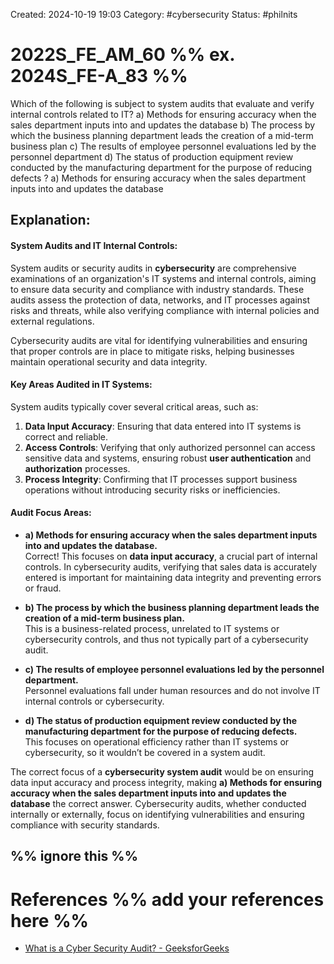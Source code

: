 Created: 2024-10-19 19:03
Category: #cybersecurity 
Status: #philnits



# 2022S_FE_AM_60 %% ex. 2024S_FE-A_83 %%

Which of the following is subject to system audits that evaluate and verify internal controls related to IT?
a) Methods for ensuring accuracy when the sales department inputs into and updates the database
b) The process by which the business planning department leads the creation of a mid-term business plan
c) The results of employee personnel evaluations led by the personnel department
d) The status of production equipment review conducted by the manufacturing department for the purpose of reducing defects
? 
a) Methods for ensuring accuracy when the sales department inputs into and updates the database
## **Explanation:**

#### **System Audits and IT Internal Controls:**

System audits or security audits in **cybersecurity** are comprehensive examinations of an organization's IT systems and internal controls, aiming to ensure data security and compliance with industry standards. These audits assess the protection of data, networks, and IT processes against risks and threats, while also verifying compliance with internal policies and external regulations.

Cybersecurity audits are vital for identifying vulnerabilities and ensuring that proper controls are in place to mitigate risks, helping businesses maintain operational security and data integrity.

#### **Key Areas Audited in IT Systems:**

System audits typically cover several critical areas, such as:

1. **Data Input Accuracy**: Ensuring that data entered into IT systems is correct and reliable.
2. **Access Controls**: Verifying that only authorized personnel can access sensitive data and systems, ensuring robust **user authentication** and **authorization** processes.
3. **Process Integrity**: Confirming that IT processes support business operations without introducing security risks or inefficiencies.

#### **Audit Focus Areas:**

- **a) Methods for ensuring accuracy when the sales department inputs into and updates the database.**  
    Correct! This focuses on **data input accuracy**, a crucial part of internal controls. In cybersecurity audits, verifying that sales data is accurately entered is important for maintaining data integrity and preventing errors or fraud.

- **b) The process by which the business planning department leads the creation of a mid-term business plan.**  
    This is a business-related process, unrelated to IT systems or cybersecurity controls, and thus not typically part of a cybersecurity audit.

- **c) The results of employee personnel evaluations led by the personnel department.**  
    Personnel evaluations fall under human resources and do not involve IT internal controls or cybersecurity.

- **d) The status of production equipment review conducted by the manufacturing department for the purpose of reducing defects.**  
    This focuses on operational efficiency rather than IT systems or cybersecurity, so it wouldn’t be covered in a system audit.

The correct focus of a **cybersecurity system audit** would be on ensuring data input accuracy and process integrity, making **a) Methods for ensuring accuracy when the sales department inputs into and updates the database** the correct answer. Cybersecurity audits, whether conducted internally or externally, focus on identifying vulnerabilities and ensuring compliance with security standards.


%% ignore this %%
---

# References %% add your references here %%
- [What is a Cyber Security Audit? - GeeksforGeeks](https://www.geeksforgeeks.org/what-is-a-cyber-security-audit/)